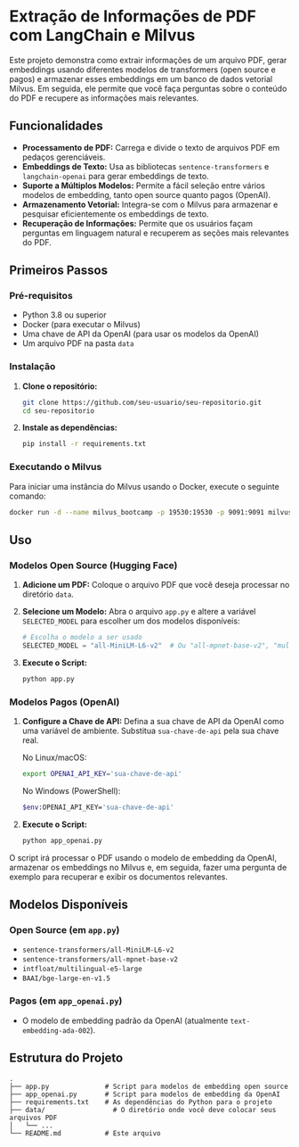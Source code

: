 # Extração de Informações de PDF com LangChain e Milvus

Este projeto demonstra como extrair informações de um arquivo PDF, gerar embeddings usando diferentes modelos de transformers (open source e pagos) e armazenar esses embeddings em um banco de dados vetorial Milvus. Em seguida, ele permite que você faça perguntas sobre o conteúdo do PDF e recupere as informações mais relevantes.

## Funcionalidades

-   **Processamento de PDF:** Carrega e divide o texto de arquivos PDF em pedaços gerenciáveis.
-   **Embeddings de Texto:** Usa as bibliotecas `sentence-transformers` e `langchain-openai` para gerar embeddings de texto.
-   **Suporte a Múltiplos Modelos:** Permite a fácil seleção entre vários modelos de embedding, tanto open source quanto pagos (OpenAI).
-   **Armazenamento Vetorial:** Integra-se com o Milvus para armazenar e pesquisar eficientemente os embeddings de texto.
-   **Recuperação de Informações:** Permite que os usuários façam perguntas em linguagem natural e recuperem as seções mais relevantes do PDF.

## Primeiros Passos

### Pré-requisitos

-   Python 3.8 ou superior
-   Docker (para executar o Milvus)
-   Uma chave de API da OpenAI (para usar os modelos da OpenAI)
-   Um arquivo PDF na pasta `data`

### Instalação

1.  **Clone o repositório:**
    ```sh
    git clone https://github.com/seu-usuario/seu-repositorio.git
    cd seu-repositorio
    ```

2.  **Instale as dependências:**
    ```sh
    pip install -r requirements.txt
    ```

### Executando o Milvus

Para iniciar uma instância do Milvus usando o Docker, execute o seguinte comando:

```sh
docker run -d --name milvus_bootcamp -p 19530:19530 -p 9091:9091 milvusdb/milvus:v2.2.11-standalone
```

## Uso

### Modelos Open Source (Hugging Face)

1.  **Adicione um PDF:** Coloque o arquivo PDF que você deseja processar no diretório `data`.

2.  **Selecione um Modelo:** Abra o arquivo `app.py` e altere a variável `SELECTED_MODEL` para escolher um dos modelos disponíveis:

    ```python
    # Escolha o modelo a ser usado
    SELECTED_MODEL = "all-MiniLM-L6-v2"  # Ou "all-mpnet-base-v2", "multilingual-e5-large", "bge-large-en-v1.5"
    ```

3.  **Execute o Script:**
    ```sh
    python app.py
    ```

### Modelos Pagos (OpenAI)

1.  **Configure a Chave de API:** Defina a sua chave de API da OpenAI como uma variável de ambiente. Substitua `sua-chave-de-api` pela sua chave real.

    No Linux/macOS:
    ```sh
    export OPENAI_API_KEY='sua-chave-de-api'
    ```

    No Windows (PowerShell):
    ```sh
    $env:OPENAI_API_KEY='sua-chave-de-api'
    ```

2.  **Execute o Script:**
    ```sh
    python app_openai.py
    ```

O script irá processar o PDF usando o modelo de embedding da OpenAI, armazenar os embeddings no Milvus e, em seguida, fazer uma pergunta de exemplo para recuperar e exibir os documentos relevantes.

## Modelos Disponíveis

### Open Source (em `app.py`)

-   `sentence-transformers/all-MiniLM-L6-v2`
-   `sentence-transformers/all-mpnet-base-v2`
-   `intfloat/multilingual-e5-large`
-   `BAAI/bge-large-en-v1.5`

### Pagos (em `app_openai.py`)

-   O modelo de embedding padrão da OpenAI (atualmente `text-embedding-ada-002`).

## Estrutura do Projeto

```
.
├── app.py              # Script para modelos de embedding open source
├── app_openai.py       # Script para modelos de embedding da OpenAI
├── requirements.txt    # As dependências do Python para o projeto
├── data/                 # O diretório onde você deve colocar seus arquivos PDF
│   └── ...
└── README.md           # Este arquivo
```
